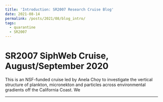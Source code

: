 ```yaml
---
title: 'Introduction: SR2007 Research Cruise Blog'
date: 2021-08-14
permalink: /posts/2021/08/blog_intro/
tags:
  - quarantine
  - SR2007
---
```



SR2007 SiphWeb Cruise, August/September 2020
======

This is an NSF-funded cruise led by Anela Choy to investigate the vertical structure of plankton, micronekton and particles across environmental gradients off the California Coast. We 



------